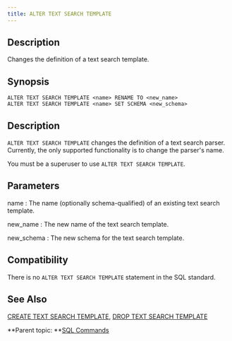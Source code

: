 ```yaml
---
title: ALTER TEXT SEARCH TEMPLATE 
---
```


## <a id="Description"></a>Description 

Changes the definition of a text search template.

## <a id="Synopsis"></a>Synopsis 

``` {#sql_command_synopsis}
ALTER TEXT SEARCH TEMPLATE <name> RENAME TO <new_name>
ALTER TEXT SEARCH TEMPLATE <name> SET SCHEMA <new_schema>
```

## <a id="section3"></a>Description 

`ALTER TEXT SEARCH TEMPLATE` changes the definition of a text search parser. Currently, the only supported functionality is to change the parser's name.

You must be a superuser to use `ALTER TEXT SEARCH TEMPLATE`.

## <a id="section4"></a>Parameters 

name
:   The name \(optionally schema-qualified\) of an existing text search template.

new\_name
:   The new name of the text search template.

new\_schema
:   The new schema for the text search template.

## <a id="section7"></a>Compatibility 

There is no `ALTER TEXT SEARCH TEMPLATE` statement in the SQL standard.

## <a id="section8"></a>See Also 

[CREATE TEXT SEARCH TEMPLATE](CREATE_TEXT_SEARCH_TEMPLATE.html), [DROP TEXT SEARCH TEMPLATE](DROP_TEXT_SEARCH_TEMPLATE.html)

**Parent topic: **[SQL Commands](../sql_commands/sql_ref.html)

